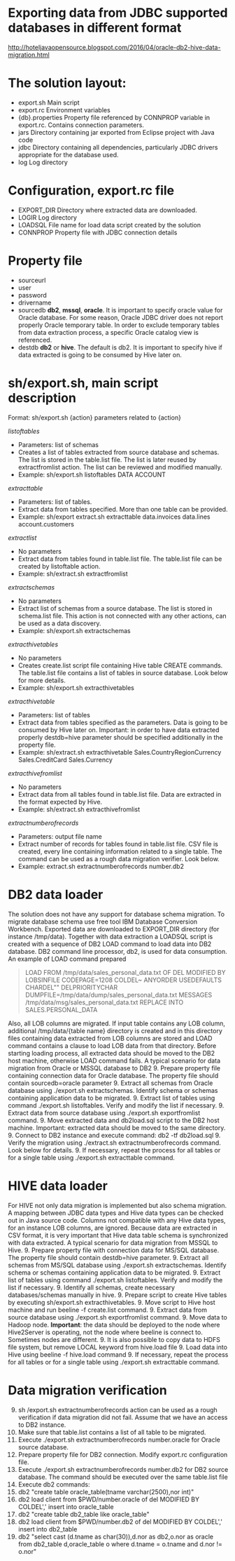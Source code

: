 # Exporting data from JDBC supported databases in different format

http://hoteljavaopensource.blogspot.com/2016/04/oracle-db2-hive-data-migration.html

# The solution layout:
* export.sh Main script
* export.rc Environment variables
* {db}.properties Property file referenced by CONNPROP variable in export.rc. Contains connection parameters.
* jars Directory containing jar exported from Eclipse project with Java code
* jdbc Directory containing all dependencies, particularly JDBC drivers appropriate for the database used.
* log Log directory

# Configuration, export.rc file
* EXPORT_DIR Directory where extracted data are downloaded. 
* LOGIR Log directory
* LOADSQL File name for load data script created by the solution
* CONNPROP Property file with JDBC connection details

# Property file 
* sourceurl
* user
* password
* drivername
* sourcedb  **db2**, **mssql**, **oracle**. It is important to specify oracle value for Oracle database. For some reason, Oracle JDBC driver does not report properly Oracle temporary table. In order to exclude temporary tables from data extraction process, a specific Oracle catalog view is referenced.
* destdb **db2** or **hive**. The default is db2. It is important to specify hive if data extracted is going to be consumed by Hive later on.

# sh/export.sh, main script description

Format: sh/export.sh {action} parameters related to {action}

*listoftables*
* Parameters: list of schemas
* Creates a list of tables extracted from source database and schemas. The list is stored in the table.list file. The list is later reused by extractfromlist action. The list can be reviewed and modified manually.
* Example: sh/export.sh listoftables DATA ACCOUNT

*extracttable*
* Parameters: list of tables.
* Extract data from tables specified. More than one table can be provided.
* Example: sh/export  extract.sh extracttable data.invoices data.lines account.customers

*extractlist*
* No parameters
* Extract data from tables found in table.list file. The table.list file can be created by listoftable action.
* Example: sh/extract.sh extractfromlist

*extractschemas*
* No parameters
* Extract list of schemas from a source database. The list is stored in schema.list file. This action is not connected with any other actions, can be used as a data discovery.
* Example: sh/export.sh extractschemas

*extracthivetables*
* No parameters
* Creates create.list script file containing Hive table CREATE commands. The table.list file contains a list of tables in source database. Look below for more details.
* Example: sh/export.sh extracthivetables

*extracthivetable*
* Parameters: list of tables
* Extract data from tables specified as the parameters. Data is going to be consumed by Hive later on. Important: in order to have data extracted properly destdb=hive parameter should be specified additionally in the property file.
* Example: sh/extract.sh extracthivetable Sales.CountryRegionCurrency Sales.CreditCard Sales.Currency

*extracthivefromlist*
* No parameters
* Extract data from all tables found in table.list file. Data are extracted in the format expected by Hive.
* Example:  sh/extract.sh extracthivefromlist

*extractnumberofrecords*
* Parameters: output file name
* Extract number of records for tables found in table.list file. CSV file is created, every line containing information related to a single table. The command can be used as a rough data migration verifier. Look below.
* Example: extract.sh extractnumberofrecords number.db2

# DB2 data loader
The solution does not have any support for database schema migration. To migrate database schema use free tool IBM Database Conversion  Workbench.
Exported data are downloaded to EXPORT_DIR directory (for instance /tmp/data). Together with data extraction a LOADSQL script is created with a sequence of DB2 LOAD command to load data into DB2 database. DB2 command line processor, db2, is used for data consumption.  An example of LOAD command prepared

>LOAD FROM /tmp/data/sales_personal_data.txt
>OF DEL
>MODIFIED BY LOBSINFILE  CODEPAGE=1208  COLDEL~ ANYORDER  USEDEFAULTS CHARDEL"" DELPRIORITYCHAR
>DUMPFILE=/tmp/data/dump/sales_personal_data.txt
>MESSAGES /tmp/data/msg/sales_personal_data.txt
>REPLACE INTO SALES.PERSONAL_DATA

Also, all LOB columns are migrated. If input table contains any LOB column, additional /tmp/data/{table name} directory is created and in this directory files containing data extracted from LOB columns are stored and LOAD command contains a clause to load LOB data from that directory.
Before starting loading process, all extracted data should be moved to the DB2 host machine, otherwise LOAD command fails.
A typical scenario for data migration from Oracle or MSSQL database to DB2
9. Prepare property file containing connection data for Oracle database. The property file should contain sourcedb=oracle parameter
9. Extract all schemas from Oracle database using ./export.sh extractschemas. Identify schema or schemas containing application data to be migrated.
9. Extract list of tables using command ./export.sh listoftables. Verify and modify the list if necessary.
9. Extract data from source database using ./export.sh exportfromlist command.
9. Move extracted data and db2load.sql script to the DB2 host machine. Important: extracted data should be moved to the same directory. 
9. Connect to DB2 instance and execute command: db2 -tf db2load.sql
9. Verify the migration using ./extract.sh extractnumberofrecords command. Look below for details.
9. If necessary, repeat the process for all tables or for a single table using ./export.sh extracttable command.

# HIVE data loader
For HIVE not only data migration is implemented but also schema migration. A mapping between JDBC data types and Hive data types can be checked out in Java source code. Columns not compatible with any Hive data types, for an instance LOB columns, are ignored. Because data are extracted in CSV format, it is very important that Hive data table schema is synchronized with data extracted.
A typical scenario for data migration from MSSQL to Hive.
9. Prepare property file with connection data for MS/SQL database. The property file should contain destdb=hive parameter.
9. Extract all schemas from MS/SQL database using ./export.sh extractschemas. Identify schema or schemas containing application data to be migrated.
9. Extract list of tables using command ./export.sh listoftables. Verify and modify the list if necessary.
9. Identify all schemas, create necessary databases/schemas manually in hive.
9. Prepare script to create Hive tables by executing sh/export.sh extracthivetables.
9. Move script to Hive host machine and run beeline -f create.list command.
9. Extract data from source database using ./export.sh exportfromlist command.
9. Move data to Hadoop node. **Important**: the data should be deployed to the node where Hive2Server is operating, not the node where beeline is connect to. Sometimes nodes are different.
9. It is also possible to copy data to HDFS file system, but remove LOCAL keyword from hive.load file
9. Load data into Hive using beeline -f hive.load command
9. If necessary, repeat the process for all tables or for a single table using ./export.sh extracttable command.

# Data migration verification
9. sh /export.sh extractnumberofrecords action can be used as a rough verification if data migration did not fail. Assume that we have an access to DB2 instance.
9. Make sure that table.list contains a list of all table to be migrated.
9. Execute ./export.sh extractnumberofrecords number.oracle for Oracle source database.
9. Prepare property file for DB2 connection. Modify export.rc configuration file.
9. Execute ./export.sh extractnumberofrecords number.db2 for DB2 source database. The command should be executed over the same table.list file
9. Execute db2 commands:
 9. db2 "create table oracle_table(tname varchar(2500),nor int)"
 9. db2 load client from $PWD/number.oracle of del MODIFIED BY COLDEL',' insert into oracle_table
 9. db2 "create table db2_table like oracle_table"
 9. db2 load client from $PWD/number.db2 of del MODIFIED BY COLDEL',' insert into db2_table
 9. db2 "select cast (d.tname as char(30)),d.nor as db2,o.nor as oracle from db2_table d,oracle_table o where d.tname = o.tname and d.nor != o.nor"
